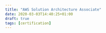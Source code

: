 ```yaml
---
title: "AWS Solution Architecture Associate"
date: 2020-03-03T14:40:25+01:00
draft: true
tags: [certification]
---
```


